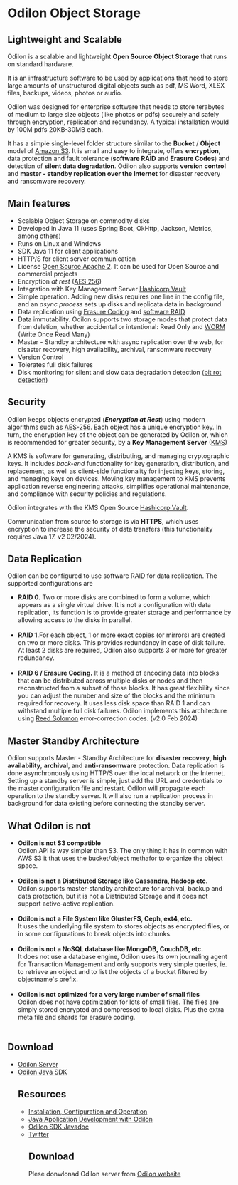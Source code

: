 
<h1>Odilon Object Storage</h2>

<h2>Lightweight and Scalable</h2>
<p>Odilon is a scalable and lightweight <b>Open Source</b> <b>Object Storage</b> that runs on standard hardware.</p>
<p>It is an infrastructure software to be used by applications that need to store large amounts of unstructured digital objects such as pdf, MS Word, XLSX files, backups, videos, photos or audio.</p>
<p>Odilon was designed for enterprise software that needs to store terabytes of medium to large size objects (like photos or pdfs) securely and safely through encryption, replication and redundancy. A typical installation would by 100M pdfs 20KB-30MB each.</p>
<p>It has a simple single-level folder structure similar to the <b>Bucket</b> / <b>Object</b> model of <a href="https://aws.amazon.com/s3 /" target="_blank">Amazon S3</a>. It is small and easy to integrate, offers <b>encryption</b>, data protection and fault tolerance (<b>software RAID </b> and <b>Erasure Codes</b>) and detection of <b>silent data degradation</b>. Odilon also supports <b>version control</b> and <b>master - standby replication over the Internet</b> for disaster recovery and ransomware recovery.</p>
</p>

<h2>Main features</h2>
				<p>
				<ul>
				<li> Scalable Object Storage on commodity disks</li>
				<li> Developed in Java 11 (uses Spring Boot, OkHttp, Jackson, Metrics, among others) </li>
				<li> Runs on Linux and Windows</li>				
				<li> SDK Java 11 for client applications</li >
				<li> HTTP/S for client server communication</li>
				<li>License <a href="https://www.apache.org/licenses/LICENSE-2.0" target="_blank">Open Source Apache 2</a>. It can be used for Open Source and commercial projects </li>
				<li>Encryption <i>at rest</i> (<a href="https://es.wikipedia.org/wiki/Advanced_Encryption_Standard" target="_blank">AES 256</a>) </li>
				<li>Integration with Key Management Server <a href="https://www.vaultproject.io/" target="_blank">Hashicorp Vault</a> </li>
				<li>Simple operation. Adding new disks requires one line in the config file, and an <i>async process</i> sets up disks and replicata data in background</li>
				<li>Data replication using <a href="https://en.wikipedia.org/wiki/Erasure_code" target="_blank">Erasure Coding</a> and <a href="https://en.wikipedia.org/wiki/RAID" target="_blank">software RAID</a></li>
				<li>Data immutability. Odilon supports two storage modes that protect data from deletion, whether accidental or intentional: Read Only and <a href="https://en.wikipedia.org/wiki/Write_once_read_many" target="_blank">WORM</a> (Write Once Read Many)
				<li>Master - Standby architecture with async replication over the web, for disaster recovery, high availability, archival, ransomware recovery</li>
				<li>Version Control</b></li>
				<li>Tolerates full disk failures</li>
				<li>Disk monitoring for silent and slow data degradation detection (<a href="https://en.wikipedia.org/wiki/Data_degradation" target="_blank" >bit rot detection</a>)</li>
				</ul>
				</p>

<h2>Security</h2>
<p>Odilon keeps objects encrypted (<i><b>Encryption at Rest</b></i>) using modern algorithms such as <a href="https://es.wikipedia.org/wiki/Advanced_Encryption_Standard" target="_blank">AES-256</a>. Each object has a unique encryption key. In turn, the encryption key of the object can be generated by Odilon or, which is recommended for greater security, by a <b>Key Management Server</b> (<a href="https://en.wikipedia.org/wiki/Key_management" target="_blank ">KMS</a>)</p>
<p>A KMS is software for generating, distributing, and managing cryptographic keys. It includes <i>back-end</i> functionality for key generation, distribution, and replacement, as well as client-side functionality for injecting keys, storing, and managing keys on devices. Moving key management to KMS prevents application reverse engineering attacks, simplifies operational maintenance, and compliance with security policies and regulations.</p>
<p>Odilon integrates with the KMS Open Source <a href="https://www.vaultproject.io/" target="_blank">Hashicorp Vault</a>.</p>
<p>Communication from source to storage is via <b>HTTPS</b>, which uses encryption to increase the security of data transfers (this functionality requires Java 17. v2 02/2024).</p>

<h2>Data Replication</h2>
<p>Odilon can be configured to use software RAID for data replication. The supported configurations are</p>
<p>
<ul>
<li><b>RAID 0.</b> Two or more disks are combined to form a volume, which appears as a single virtual drive.
It is not a configuration with data replication, its function is to provide greater storage and performance by allowing access to the disks in parallel.<br/><br/>
</li>
<li><b>RAID 1.</b>For each object, 1 or more exact copies (or mirrors) are created on two or more disks. This provides redundancy in case of disk failure. At least 2 disks are required, Odilon also supports 3 or more for greater redundancy.<br/><br/>
</li>
<li><b>RAID 6 / Erasure Coding.</b>
It is a method of encoding data into blocks that can be distributed across multiple disks or nodes and then reconstructed from a subset of those blocks. It has great flexibility since you can adjust the number and size of the blocks and the minimum required for recovery. It uses less disk space than RAID 1 and can withstand multiple full disk failures. Odilon implements this architecture using <a href="https://en.wikipedia.org/wiki/Reed%E2%80%93Solomon_error_correction" target="_blank">Reed Solomon</a> error-correction codes. (v2.0 Feb 2024)
</li>
</ul>
</p>


<h2>Master Standby Architecture</h2>
<p>Odilon supports Master - Standby Architecture for <b>disaster recovery</b>, <b>high availability</b>, <b>archival</b>, and <b>anti-ransomware</b> protection. Data replication is done asynchronously using HTTP/S over the local network or the Internet. Setting up a standby server is simple, just add the URL and credentials to the master configuration file and restart. 
Odilon will propagate each operation to the standby server. It will also run a replication process in background for data existing before connecting the standby server. 
​</p>

<h2>What Odilon is not</h2>
<ul class="group-list">
<li class="list-item"><b>Odilon is not S3 compatible</b><br/>
Odilon API is way simpler than S3. The only thing it has in common with AWS S3 it that uses the bucket/object methafor to organize the object space.
<br/>
<br/>
</li>
<li><b>Odilon is not a Distributed Storage like Cassandra, Hadoop etc.</b><br/>
Odilon supports master-standby architecture for archival, backup and data protection, 
but it is not a Distributed Storage and it does not support active-active replication.
<br/>
<br/>
</li>
<li class="list-item"><b>Odilon is not a File System like GlusterFS, Ceph, ext4, etc.</b><br/>
It uses the underlying file system to stores objects as encrypted files, or in some configurations to break objects into chunks.
<br/>
<br/>
</li>
<li class="list-item"><b>Odilon is not a NoSQL database like MongoDB, CouchDB, etc.</b><br/> 
It does not use a database engine, 
Odilon uses its own journaling agent for Transaction Management 
and only supports very simple queries, ie. to retrieve an object and to list the objects of a bucket filtered by objectname's prefix.
<br/>
<br/>
<li class="list-item"><b>Odilon is not optimized for a very large number of small files</b></b><br/>  
Odilon does not have optimization for lots of small files. 
The files are simply stored encrypted and compressed to local disks. 
Plus the extra meta file and shards for erasure coding.
<br/>
<br/>
</li>
</ul>

<h2>Download</h2>
<ul>
<li><a href="https://odilon.io#download" target="_blank">Odilon Server</a></li>	
<li><a href="https://odilon.io#download" target="_blank">Odilon Java SDK</a></li>	
</p>

<h2>Resources</h2>
<ul>
<li><a href="https://odilon.io/configuration.html" target="_blank">Installation, Configuration and Operation</a></li>	
<li><a href="https://odilon.io/development.html" target="_blank">Java Application Development with Odilon</a></li>	
<li><a href="https://odilon.io/javadoc/index.html" target="_blank">Odilon SDK Javadoc</a></li>	
<li><a href="https://twitter.com/odilonSoftware" target="_blank">Twitter</a></li>	



<h2>Download</h2>
<p>Plese donwlonad Odilon server from <a href="https://odilon.io" target="_blank"> Odilon website</a></p>

